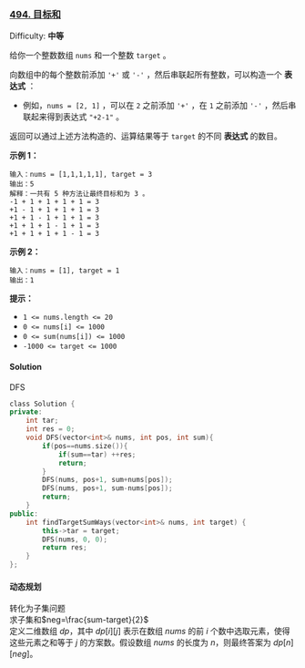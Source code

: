 ### [494\. 目标和](https://leetcode-cn.com/problems/target-sum/)

Difficulty: **中等**


给你一个整数数组 `nums` 和一个整数 `target` 。

向数组中的每个整数前添加 `'+'` 或 `'-'` ，然后串联起所有整数，可以构造一个 **表达式** ：

*   例如，`nums = [2, 1]` ，可以在 `2` 之前添加 `'+'` ，在 `1` 之前添加 `'-'` ，然后串联起来得到表达式 `"+2-1"` 。

返回可以通过上述方法构造的、运算结果等于 `target` 的不同 **表达式** 的数目。

**示例 1：**

```
输入：nums = [1,1,1,1,1], target = 3
输出：5
解释：一共有 5 种方法让最终目标和为 3 。
-1 + 1 + 1 + 1 + 1 = 3
+1 - 1 + 1 + 1 + 1 = 3
+1 + 1 - 1 + 1 + 1 = 3
+1 + 1 + 1 - 1 + 1 = 3
+1 + 1 + 1 + 1 - 1 = 3
```

**示例 2：**

```
输入：nums = [1], target = 1
输出：1
```

**提示：**

*   `1 <= nums.length <= 20`
*   `0 <= nums[i] <= 1000`
*   `0 <= sum(nums[i]) <= 1000`
*   `-1000 <= target <= 1000`


#### Solution

DFS

```cpp
​class Solution {
private:
    int tar;
    int res = 0;
    void DFS(vector<int>& nums, int pos, int sum){
        if(pos==nums.size()){
            if(sum==tar) ++res;
            return;
        }
        DFS(nums, pos+1, sum+nums[pos]);
        DFS(nums, pos+1, sum-nums[pos]);
        return;
    }
public:
    int findTargetSumWays(vector<int>& nums, int target) {
        this->tar = target;
        DFS(nums, 0, 0);
        return res;
    }
};
```

#### 动态规划  

转化为子集问题  
求子集和$neg=\frac{sum-target}{2}$  
定义二维数组 $dp$，其中 $dp[i][j]$ 表示在数组 $nums$ 的前 $i$ 个数中选取元素，使得这些元素之和等于 $j$ 的方案数。假设数组 $nums$ 的长度为 $n$，则最终答案为 $dp[n][neg]$。
